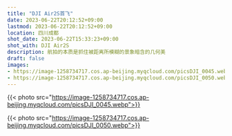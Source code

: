 ```yaml
---
title: "DJI Air2S首飞"
date: 2023-06-22T20:12:52+09:00
lastmod: 2023-06-22T20:12:52+09:00
location: 四川成都
shot_date: 2023-06-22T15:33:23+09:00
shot_with: DJI Air2S
description: 航拍的本质是抓住被距离所模糊的景象暗含的几何美
draft: false
images: 
- https://image-1258734717.cos.ap-beijing.myqcloud.com/picsDJI_0045.webp
- https://image-1258734717.cos.ap-beijing.myqcloud.com/picsDJI_0050.webp
---
```


{{< photo src="https://image-1258734717.cos.ap-beijing.myqcloud.com/picsDJI_0045.webp">}}

{{< photo src="https://image-1258734717.cos.ap-beijing.myqcloud.com/picsDJI_0050.webp">}}